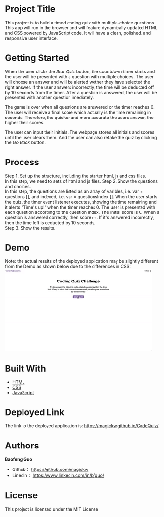 # Project Title
This project is to build a timed coding quiz with multiple-choice questions. This app will run in the browser and will feature dynamically updated HTML and CSS powered by JavaScript code. It will have a clean, polished, and responsive user interface. 

# Getting Started
When the user clicks the *Star Quiz* button, the countdown timer starts and the user will be presented with a question with multiple choices. The user will choose an answer and will be alerted wether they have selected the right answer. If the user answers incorrectly, the time will be deducted off by 10 seconds from the timer. After a question is answered, the user will be presented with another question imediately. 

The game is over when all questions are answered or the timer reaches 0. The user will receive a final score which actually is the time remaining in seconds. Therefore, the quicker and more accurate the users answer, the higher their scores.

The user can input their initials. The webpage stores all initials and scores until the user clears them. And the user can also retake the quiz by clicking the *Go Back* button.

# Process
Step 1. Set up the structure, including the starter html, js and css files.<br>
In this step, we need to sets of html and js files.
Step 2. Show the questions and choices. <br>
In this step, the questions are listed as an array of varibles, i.e. var = questions [], and indexed, i.e. var = questionsIndex []. When the user starts the quiz, the timer event listener executes, showing the time remaining and it alerts "Time's up!" when the timer reaches 0. The user is presented with each question according to the question index. The initial score is 0. When a question is answered correctly, then score++. If it's answered incorrectly, then the time left is deducted by 10 seconds.<br>
Step 3. Show the results.<br>

# Demo
Note: the actual results of the deployed application may be slightly different from the Demo as shown below due to the differences in CSS: <br>
<img src="assets\demo.gif" alt="screenshot" />


# Built With

* [HTML](https://developer.mozilla.org/en-US/docs/Web/HTML)
* [CSS](https://developer.mozilla.org/en-US/docs/Web/CSS)
* [JavaScript](https://developer.mozilla.org/en-US/docs/Web/javascript)


# Deployed Link

The link to the deployed application is: https://magickw.github.io/CodeQuiz/


# Authors

**Baofeng Guo**

- Github： https://github.com/magickw
- LinedIn： https://www.linkedin.com/in/bfguo/


# License
This project is licensed under the MIT License


